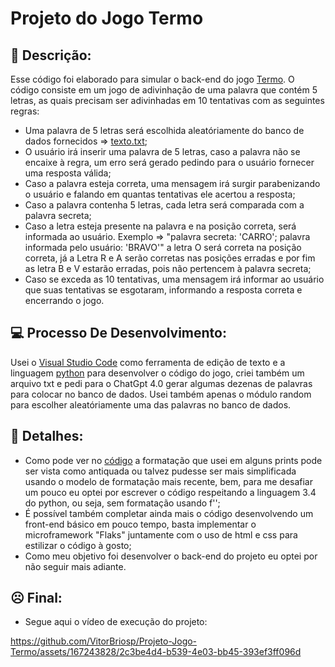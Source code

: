 # Projeto do Jogo Termo

## 📒 Descrição:
  Esse código foi elaborado para simular o back-end do jogo [Termo](https://term.ooo).
  O código consiste em um jogo de adivinhação de uma palavra que contém 5 letras, as quais precisam ser adivinhadas em 10 tentativas
  com as seguintes regras:
  - Uma palavra de 5 letras será escolhida aleatóriamente do banco de dados fornecidos => [texto.txt](https://github.com/VitorBriosp/Projeto-Jogo-Termo/blob/main/codigo-do-projeto/texto.txt);
  - O usuário irá inserir uma palavra de 5 letras, caso a palavra não se encaixe à regra, um erro será gerado pedindo para o usuário fornecer uma resposta válida;
  - Caso a palavra esteja correta, uma mensagem irá surgir parabenizando o usuário e falando em quantas tentativas ele acertou a resposta;
  - Caso a palavra contenha 5 letras, cada letra será comparada com a palavra secreta;
  - Caso a letra esteja presente na palavra e na posição correta, será informada ao usuário. Exemplo => "palavra secreta: 'CARRO'; palavra informada pelo usuário: 'BRAVO'" a letra O será correta na posição correta, já a Letra R e A serão corretas
    nas posições erradas e por fim as letra B e V estarão erradas, pois não pertencem à palavra secreta;
  - Caso se exceda as 10 tentativas, uma mensagem irá informar ao usuário que suas tentativas se esgotaram, informando a resposta correta e encerrando o jogo.

## 💻 Processo De Desenvolvimento:
  Usei o [Visual Studio Code](https://code.visualstudio.com) como ferramenta de edição de texto e a linguagem [python](https://www.python.org) para desenvolver o código
  do jogo, criei também um arquivo txt e pedi para o ChatGpt 4.0 gerar algumas dezenas de palavras para colocar no banco de dados. Usei também apenas o módulo random para escolher aleatóriamente
  uma das palavras no banco de dados. 

## 💼 Detalhes:
  - Como pode ver no [código](https://github.com/VitorBriosp/Projeto-Jogo-Termo/blob/main/codigo-do-projeto/codpython.py) a formatação que usei em alguns prints pode ser vista como antiquada ou talvez pudesse ser mais simplificada usando o modelo de formatação mais recente, bem, para me desafiar um pouco eu optei por escrever o código
  respeitando a linguagem 3.4 do python, ou seja, sem formatação usando f'';
  - É possível também completar ainda mais o código desenvolvendo um front-end básico em pouco tempo, basta implementar o microframework "Flaks" juntamente com o uso de html e css para estilizar o código à gosto;
  - Como meu objetivo foi desenvolver o back-end do projeto eu optei por não seguir mais adiante.

## ☹️ Final:
- Segue aqui o vídeo de execução do projeto:

https://github.com/VitorBriosp/Projeto-Jogo-Termo/assets/167243828/2c3be4d4-b539-4e03-bb45-393ef3ff096d

